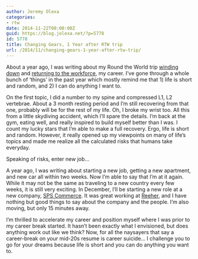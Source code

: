 ```yaml
---
author: Jeremy Olexa
categories:
- rtw
date: 2014-11-22T00:00:00Z
guid: https://blog.jolexa.net/?p=5778
id: 5778
title: Changing Gears, 1 Year after RTW trip
url: /2014/11/changing-gears-1-year-after-rtw-trip/
---
```


About a year ago, I was writing about my Round the World trip [winding down][1] and [returning to the workforce][2], my career. I&#8217;ve gone through a whole bunch of &#8216;things&#8217; in the past year which mostly remind me that 1) life is short and random, and 2) I can do anything I want to.

On the first topic, I did a number to my spine and compressed L1, L2 vertebrae. About a 3 month resting period and I&#8217;m still recovering from that one, probably will be for the rest of my life. Oh, I broke my wrist too. All this from a little skydiving accident, which I&#8217;ll spare the details. I&#8217;m back at the gym, eating well, and really inspired to build myself better than I was. I count my lucky stars that I&#8217;m able to make a full recovery. Ergo, life is short and random. However, it really opened up my viewpoints on many of life&#8217;s topics and made me realize all the calculated risks that humans take everyday.

Speaking of risks, enter new job&#8230;

A year ago, I was writing about starting a new job, getting a new apartment, and new car all within two weeks. Now I&#8217;m able to say that I&#8217;m at it again. While it may not be the same as traveling to a new country every few weeks, it is still very exciting. In December, I&#8217;ll be starting a new role at a new company, [SPS Commerce][3]. It was great working at [Reeher][4], and I have nothing but good things to say about the company and the people. I&#8217;m also moving, but only 15 minutes away.

I&#8217;m thrilled to accelerate my career and position myself where I was prior to my career break started. It hasn&#8217;t been exactly what I envisioned, but does anything work out like we think? Now, for all the naysayers that say a career-break on your mid-20s resume is career suicide&#8230; I challenge you to go for your dreams because life is short and you can do anything you want to.

 [1]: https://blog.jolexa.net/2013/12/japan-dec-2013-rtw-trip-concluded/
 [2]: https://blog.jolexa.net/2013/12/rtw-recapreentering-faq/
 [3]: http://www.spscommerce.com/
 [4]: https://www.reeher.com/